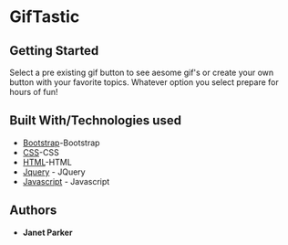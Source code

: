 # GifTastic


## Getting Started

Select a pre existing gif button to see aesome gif's or create your own button with your favorite topics. Whatever option you select prepare for hours of fun!

## Built With/Technologies used

* [Bootstrap](https://getbootstrap.com/)-Bootstrap
* [CSS](https://developer.mozilla.org/en-US/docs/Web/CSS)-CSS
* [HTML](https://html.com/)-HTML
* [Jquery](https://jquery.com/) - JQuery
* [Javascript](https://www.javascript.com/) - Javascript


## Authors

* **Janet Parker**

